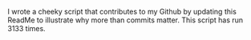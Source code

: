 I wrote a cheeky script that contributes to my Github by updating this ReadMe to illustrate why more than commits matter. This script has run 3133 times.